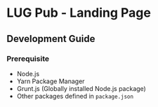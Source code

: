 # LUG Pub - Landing Page

## Development Guide

### Prerequisite

- Node.js
- Yarn Package Manager
- Grunt.js (Globally installed Node.js package)
- Other packages defined in `package.json`
